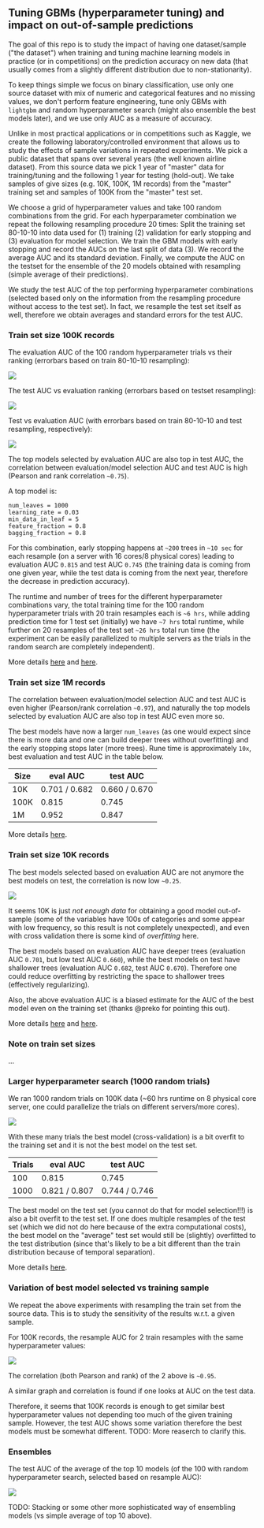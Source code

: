 
## Tuning GBMs (hyperparameter tuning) and impact on out-of-sample predictions

The goal of this repo is to study the impact of having one dataset/sample ("the dataset") 
when training and tuning machine learning models in practice (or in competitions) 
on the prediction accuracy on new data (that usually comes from a slightly different
distribution due to non-stationarity).

To keep things simple we focus on binary classification, use only one source dataset 
with mix of numeric and categorical features and no missing values, we don't perform feature engineering,
tune only GBMs with `lightgbm` and random hyperparameter search (might also ensemble the best models later), and 
we use only AUC as a measure of accuracy.

Unlike in most practical applications or in competitions such as Kaggle, we create the following
laboratory/controlled environment that allows us to study the effects of sample variations in repeated 
experiments. We pick a public dataset that spans over several years (the well known airline dataset).
From this source data we pick 1 year of "master" data for training/tuning and the following 1 year for testing (hold-out).
We take samples of give sizes (e.g. 10K, 100K, 1M records) from the "master" training set and 
samples of 100K from the "master" test set. 

We choose a grid of hyperparameter values and take 100 random combinations from the grid.
For each hyperparameter combination we repeat the following resampling procedure 20 times:
Split the training set 80-10-10 into data used for (1) training (2) validation for early stopping
and (3) evaluation for model selection. 
We train the GBM models with early stopping and record the AUCs on the last split of data (3). We record 
the average AUC and its standard deviation.
Finally, we compute the AUC on the testset for the ensemble of the 20 models obtained
with resampling (simple average of their predictions).

We study the test AUC of the top performing hyperparameter combinations (selected based only on 
the information from the resampling procedure without access to the test set). In fact, we resample
the test set itself as well, therefore we obtain averages and standard errors for the test AUC.



### Train set size 100K records 

The evaluation AUC of the 100 random hyperparameter trials vs their ranking
(errorbars based on train 80-10-10 resampling):

![](3-test_rs/fig-100K-AUCrs_rank.png)

The test AUC vs evaluation ranking (errorbars based on testset resampling):

![](3-test_rs/fig-100K-AUCtest_rank.png)

Test vs evaluation AUC (with errorbars based on train 80-10-10 and test resampling, respectively):

![](3-test_rs/fig-100K-AUCcorr.png)

The top models selected by evaluation AUC are also top in test AUC, the correlation between
evaluation/model selection AUC and test AUC is high (Pearson and rank correlation `~0.75`).

A top model is:
```
num_leaves = 1000
learning_rate = 0.03
min_data_in_leaf = 5
feature_fraction = 0.8
bagging_fraction = 0.8
```

For this combination, early stopping happens at `~200` trees in `~10 sec` for each resample (on a server with 16 cores/8 physical cores) 
leading to evaluation AUC `0.815` and test AUC `0.745` (the training data is coming from one given year, while the test
data is coming from the next year, therefore the decrease in prediction accuracy).

The runtime and number of trees for the different hyperparameter combinations vary, the total training time
for the 100 random hyperparameter trials with 20 train resamples each is `~6 hrs`, while adding prediction time 
for 1 test set (initially) we have `~7 hrs` total runtime, while further on 20 resamples of the test set `~26 hrs`
total run time (the experiment can be easily parallelized to multiple servers as the trials in the random
search are completely independent).

More details [here](https://htmlpreview.github.io/?https://github.com/szilard/GBM-tune/blob/master/2-train_test_1each/analyze-100K-100.html) and
[here](https://htmlpreview.github.io/?https://github.com/szilard/GBM-tune/blob/master/3-test_rs/analyze-100K.html).



### Train set size 1M records 

The correlation between evaluation/model selection AUC and test AUC is even higher (Pearson/rank correlation `~0.97`),
and naturally the top models selected by evaluation AUC are also top in test AUC even more so.

The best models have now a larger `num_leaves` (as one would expect since there is more data and one can build deeper
trees without overfitting) and the early stopping stops later (more trees).
Rune time is approximately `10x`, best evaluation and test AUC in the table below.


Size    |  eval AUC      |  test AUC     | 
--------|----------------|---------------|
10K     | 0.701 / 0.682  | 0.660 / 0.670 |
100K    |   0.815        |   0.745       |
1M      |   0.952        |   0.847       |

More details [here](https://htmlpreview.github.io/?https://github.com/szilard/GBM-tune/blob/master/2-train_test_1each/analyze-1M-100.html).



### Train set size 10K records 

The best models selected based on evaluation AUC are not anymore the best models on test, the correlation is now low `~0.25`.

![](3-test_rs/fig-10K-AUCcorr.png)

It seems 10K is just *not enough data* for obtaining a good model out-of-sample 
(some of the variables have 100s of categories and some appear with low frequency,
so this result is not completely unexpected), 
and even with cross validation there is some kind of *overfitting* here. 

The best models based on evaluation AUC have deeper trees (evaluation AUC `0.701`, but low test AUC `0.660`), while
the best models on test have shallower trees (evaluation AUC `0.682`, test AUC `0.670`).
Therefore one could reduce overfitting by restricting the space to shallower trees (effectively regularizing).

Also, the above evaluation AUC is a biased estimate for the AUC of the best model even on the training set (thanks @preko for
pointing this out). 

More details [here](https://htmlpreview.github.io/?https://github.com/szilard/GBM-tune/blob/master/2-train_test_1each/analyze-10K-100.html) and
[here](https://htmlpreview.github.io/?https://github.com/szilard/GBM-tune/blob/master/3-test_rs/analyze-10K.html).



### Note on train set sizes

...



### Larger hyperparameter search (1000 random trials)

We ran 1000 random trials on 100K data (~60 hrs runtime on 8 physical core server, one could parallelize the trials on different servers/more cores).

![](2-train_test_1each/fig-100K-1000-AUCcorr.png)

With these many trials the best model (cross-validation) is a bit overfit to the training set and it is not the best model on the test set.

Trials  |  eval AUC      |  test AUC     | 
--------|----------------|---------------|
100     |   0.815        |   0.745       |
1000    | 0.821 / 0.807  | 0.744 / 0.746 |

The best model on the test set (you cannot do that for model selection!!!) is also a bit overfit to the test set. If one does multiple
resamples of the test set (which we did not do here because of the extra computational costs), the best model on the "average" test set
would still be (slightly) overfitted to the test distribution (since that's likely to be a bit different than the train distribution
because of temporal separation).

More details [here](https://htmlpreview.github.io/?https://github.com/szilard/GBM-tune/blob/master/2-train_test_1each/analyze-100K-1000.html).



### Variation of best model selected vs training sample

We repeat the above experiments with resampling the train set from the source data. This is to study
the sensitivity of the results w.r.t. a given sample. 

For 100K records, the resample AUC for 2 train resamples with the same hyperparameter values:

![](4-train_rs/fig-AUCcorr.png)

The correlation (both Pearson and rank) of the 2 above is `~0.95`.

A similar graph and correlation is found if one looks at AUC on the test data. 

Therefore, it seems that 100K records is enough to get similar best hyperparameter values 
not depending too much of the given training sample. However, the test AUC shows some
variation therefore the best models must be somewhat different. TODO: More reaserch to clarify this.



### Ensembles 

The test AUC of the average of the top 10 models (of the 100 with random hyperparameter search, selected based on
resample AUC):

![](5-ensemble/fig-AUCens.png)

TODO: Stacking or some other more sophisticated way of ensembling models (vs simple average of top 10 above).

